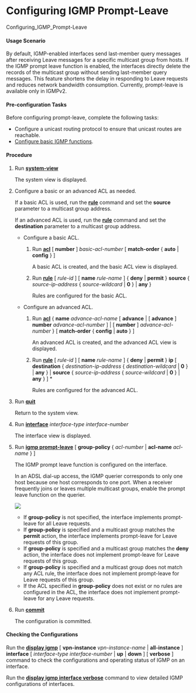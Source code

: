 Configuring IGMP Prompt-Leave
=============================

Configuring_IGMP_Prompt-Leave

#### Usage Scenario

By default, IGMP-enabled interfaces send last-member query messages after receiving Leave messages for a specific multicast group from hosts. If the IGMP prompt leave function is enabled, the interfaces directly delete the records of the multicast group without sending last-member query messages. This feature shortens the delay in responding to Leave requests and reduces network bandwidth consumption. Currently, prompt-leave is available only in IGMPv2.


#### Pre-configuration Tasks

Before configuring prompt-leave, complete the following tasks:

* Configure a unicast routing protocol to ensure that unicast routes are reachable.
* [Configure basic IGMP functions](dc_vrp_multicast_cfg_2044.html).

#### Procedure

1. Run [**system-view**](cmdqueryname=system-view)
   
   
   
   The system view is displayed.
2. Configure a basic or an advanced ACL as needed.
   
   
   
   If a basic ACL is used, run the [**rule**](cmdqueryname=rule) command and set the **source** parameter to a multicast group address.
   
   If an advanced ACL is used, run the [**rule**](cmdqueryname=rule) command and set the **destination** parameter to a multicast group address.
   
   * Configure a basic ACL.
     
     1. Run [**acl**](cmdqueryname=acl) [ **number** ] *basic-acl-number* [ **match-order** { **auto** | **config** } ]
        
        A basic ACL is created, and the basic ACL view is displayed.
     2. Run [**rule**](cmdqueryname=rule) [ *rule-id* ] [ **name** *rule-name* ] { **deny** | **permit** } **source** { *source-ip-address* { *source-wildcard* | **0** } | **any** }
        
        Rules are configured for the basic ACL.
   * Configure an advanced ACL.
     
     1. Run [**acl**](cmdqueryname=acl) { **name** *advance-acl-name* [ **advance** | [ **advance** ] **number** *advance-acl-number* ] | [ **number** ] *advance-acl-number* } [ **match-order** { **config** | **auto** } ]
        
        An advanced ACL is created, and the advanced ACL view is displayed.
     2. Run [**rule**](cmdqueryname=rule) [ *rule-id* ] [ **name** *rule-name* ] { **deny** | **permit** } **ip** [ **destination** { *destination-ip-address* { *destination-wildcard* | **0** } | **any** } | **source** { *source-ip-address* { *source-wildcard* | **0** } | **any** } ] \*
        
        Rules are configured for the advanced ACL.
3. Run [**quit**](cmdqueryname=quit)
   
   
   
   Return to the system view.
4. Run [**interface**](cmdqueryname=interface) *interface-type* *interface-number*
   
   
   
   The interface view is displayed.
5. Run [**igmp prompt-leave**](cmdqueryname=igmp+prompt-leave) [ **group-policy** { *acl-number* | **acl-name** *acl-name* } ]
   
   
   
   The IGMP prompt leave function is configured on the interface.
   
   
   
   In an ADSL dial-up access, the IGMP querier corresponds to only one host because one host corresponds to one port. When a receiver frequently joins or leaves multiple multicast groups, enable the prompt leave function on the querier.
   
   ![](../../../../public_sys-resources/note_3.0-en-us.png) 
   * If **group-policy** is not specified, the interface implements prompt-leave for all Leave requests.
   * If **group-policy** is specified and a multicast group matches the **permit** action, the interface implements prompt-leave for Leave requests of this group.
   * If **group-policy** is specified and a multicast group matches the **deny** action, the interface does not implement prompt-leave for Leave requests of this group.
   * If **group-policy** is specified and a multicast group does not match any ACL rule, the interface does not implement prompt-leave for Leave requests of this group.
   * If the ACL specified in **group-policy** does not exist or no rules are configured in the ACL, the interface does not implement prompt-leave for any Leave requests.
6. Run [**commit**](cmdqueryname=commit)
   
   
   
   The configuration is committed.

#### Checking the Configurations

Run the [**display igmp**](cmdqueryname=display+igmp) [ **vpn-instance** *vpn-instance-name* | **all-instance** ] **interface** [ *interface-type* *interface-number* | **up** | **down** ] [ **verbose** ] command to check the configurations and operating status of IGMP on an interface.

Run the [**display igmp interface verbose**](cmdqueryname=display+igmp+interface+verbose) command to view detailed IGMP configurations of interfaces.